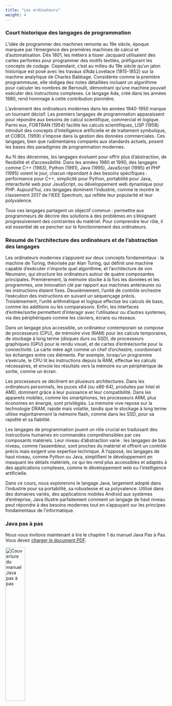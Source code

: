 ```yaml
---
title: "Les ordinateurs"
weight: 4
---
```


### Court historique des langages de programmation

L’idée de programmer des machines remonte au 19e siècle, époque marquée par l’émergence des premières machines de calcul et d’automatisation. Dès 1801, les métiers à tisser Jacquard utilisaient des cartes perforées pour programmer des motifs textiles, préfigurant les concepts de codage. Cependant, c’est au milieu du 19e siècle qu’un jalon historique est posé avec les travaux d’Ada Lovelace (1815-1852) sur la machine analytique de Charles Babbage. Considérée comme la première programmeuse, elle rédigea des notes détaillées incluant un algorithme pour calculer les nombres de Bernoulli, démontrant qu’une machine pouvait exécuter des instructions complexes. Le langage Ada, créé dans les années 1980, rend hommage à cette contribution pionnière.

L’avènement des ordinateurs modernes dans les années 1940-1950 marque un tournant décisif. Les premiers langages de programmation apparaissent pour répondre aux besoins de calcul scientifique, commercial et logique. Parmi eux, FORTRAN (1954) facilite les calculs scientifiques, LISP (1958) introduit des concepts d’intelligence artificielle et de traitement symbolique, et COBOL (1959) s’impose dans la gestion des données commerciales. Ces langages, bien que rudimentaires comparés aux standards actuels, posent les bases des paradigmes de programmation modernes.

Au fil des décennies, les langages évoluent pour offrir plus d’abstraction, de flexibilité et d’accessibilité. Dans les années 1980 et 1990, des langages comme C++ (1983), Python (1991), Java (1995), JavaScript (1995) et PHP (1995) voient le jour, chacun répondant à des besoins spécifiques : performance pour C++, simplicité pour Python, portabilité pour Java, interactivité web pour JavaScript, ou développement web dynamique pour PHP. Aujourd’hui, ces langages dominent l’industrie, comme le montre le classement 2017 de l’IEEE Spectrum, qui reflète leur popularité et leur polyvalence.

Tous ces langages partagent un objectif commun : permettre aux programmeurs de décrire des solutions à des problèmes en s’éloignant progressivement des contraintes du matériel. Pour comprendre leur rôle, il est essentiel de se pencher sur le fonctionnement des ordinateurs.


### Résumé de l’architecture des ordinateurs et de l’abstraction des langages

Les ordinateurs modernes s’appuient sur deux concepts fondamentaux : la machine de Turing, théorisée par Alan Turing, qui définit une machine capable d’exécuter n’importe quel algorithme, et l’architecture de von Neumann, qui structure les ordinateurs autour de quatre composantes principales. Premièrement, la mémoire stocke à la fois les données et les programmes, une innovation clé par rapport aux machines antérieures où les instructions étaient fixes. Deuxièmement, l’unité de contrôle orchestre l’exécution des instructions en suivant un séquençage précis. Troisièmement, l’unité arithmétique et logique effectue les calculs de base, comme les additions ou les comparaisons. Enfin, les interfaces d’entrée/sortie permettent d’interagir avec l’utilisateur ou d’autres systèmes, via des périphériques comme les claviers, écrans ou réseaux.

Dans un langage plus accessible, un ordinateur contemporain se compose de processeurs (CPU), de mémoire vive (RAM) pour les calculs temporaires, de stockage à long terme (disques durs ou SSD), de processeurs graphiques (GPU) pour le rendu visuel, et de cartes d’entrée/sortie pour la connectivité. La carte mère agit comme un chef d’orchestre, coordonnant les échanges entre ces éléments. Par exemple, lorsqu’un programme s’exécute, le CPU lit les instructions depuis la RAM, effectue les calculs nécessaires, et envoie les résultats vers la mémoire ou un périphérique de sortie, comme un écran.

Les processeurs se déclinent en plusieurs architectures. Dans les ordinateurs personnels, les puces x64 (ou x86-64), produites par Intel et AMD, dominent grâce à leur puissance et leur compatibilité. Dans les appareils mobiles, comme les smartphones, les processeurs ARM, plus économes en énergie, sont privilégiés. La mémoire vive repose sur la technologie DRAM, rapide mais volatile, tandis que le stockage à long terme utilise majoritairement la mémoire flash, comme dans les SSD, pour sa rapidité et sa fiabilité.

Les langages de programmation jouent un rôle crucial en traduisant des instructions humaines en commandes compréhensibles par ces composants matériels. Leur niveau d’abstraction varie : les langages de bas niveau, comme l’assembleur, sont proches du matériel et offrent un contrôle précis mais exigent une expertise technique. À l’opposé, les langages de haut niveau, comme Python ou Java, simplifient le développement en masquant les détails matériels, ce qui les rend plus accessibles et adaptés à des applications complexes, comme le développement web ou l’intelligence artificielle.

Dans ce cours, nous explorerons le langage Java, largement adopté dans l’industrie pour sa portabilité, sa robustesse et sa polyvalence. Utilisé dans des domaines variés, des applications mobiles Android aux systèmes d’entreprise, Java illustre parfaitement comment un langage de haut niveau peut répondre à des besoins modernes tout en s’appuyant sur les principes fondamentaux de l’informatique.




<h3>Java pas à pas</h3>


<p>Nous vous invitons maintenant à lire le chapitre 1 du manuel  Java Pas à Pas.  Vous devez <a href="https://github.com/RobertGodin/JavaPasAPas/raw/master/JavaPasAPas.pdf">charger le document PDF</a>. </p>


<img src="https://m.media-amazon.com/images/I/61tnblFlmmL._SL1499_.jpg" alt="Couverture du manuel Java pas à pas" width="35%">